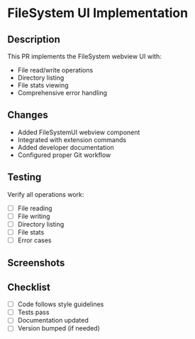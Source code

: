 # FileSystem UI Implementation

## Description
This PR implements the FileSystem webview UI with:
- File read/write operations
- Directory listing
- File stats viewing
- Comprehensive error handling

## Changes
- Added FileSystemUI webview component
- Integrated with extension commands
- Added developer documentation
- Configured proper Git workflow

## Testing
Verify all operations work:
- [ ] File reading
- [ ] File writing
- [ ] Directory listing
- [ ] File stats
- [ ] Error cases

## Screenshots
<!-- Add UI screenshots if applicable -->

## Checklist
- [ ] Code follows style guidelines
- [ ] Tests pass
- [ ] Documentation updated
- [ ] Version bumped (if needed)
